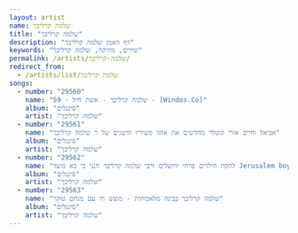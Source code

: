 ```yaml
---
layout: artist
name: שלמה קרליבך
title: "שלמה קרליבך"
description: "דף האמן שלמה קרליבך"
keywords: "שירים, מוזיקה, שלמה קרליבך"
permalink: /artists/שלמה-קרליבך/
redirect_from:
  - /artists/list/שלמה קרליבך
songs:
  - number: "29560"
    name: "59 - שלמה קרליבך - אשת חיל - [Windos.Co]"
    album: "סינגלים"
    artist: "שלמה קרליבך"
  - number: "29561"
    name: "אביאל וחיים אורי קוטלר מחדשים את אחד משיריו הישנים של ר שלמה קרליבך"
    album: "סינגלים"
    artist: "שלמה קרליבך"
  - number: "29562"
    name: "להקת הילדים פרחי ירושלים ורבי שלמה קרליבך חנני כי בא מועד Jerusalem boy s choir.136"
    album: "סינגלים"
    artist: "שלמה קרליבך"
  - number: "29563"
    name: "שלמה קרליבך בבינה מלאכותית - מוצש חי עם מנחם טוקר"
    album: "סינגלים"
    artist: "שלמה קרליבך"
---
```

